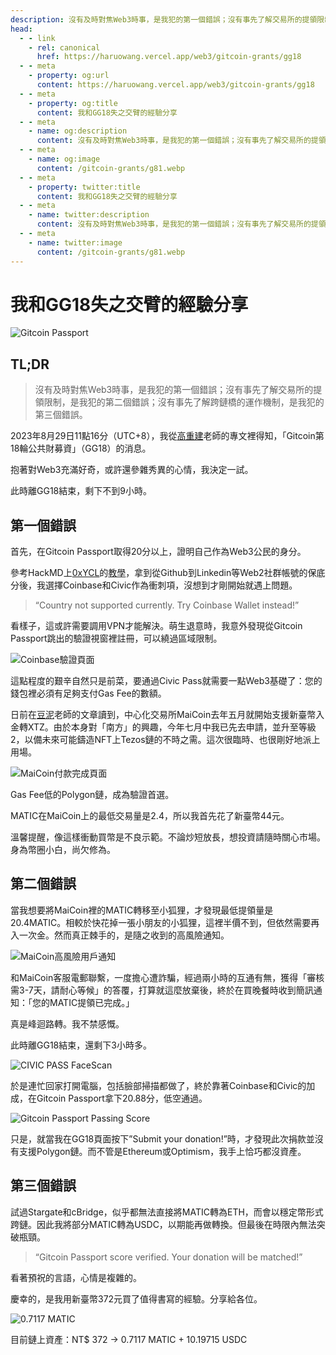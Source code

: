 ```yaml
---
description: 沒有及時對焦Web3時事，是我犯的第一個錯誤；沒有事先了解交易所的提領限制，是我犯的第二個錯誤；沒有事先了解跨鏈橋的運作機制，是我犯的第三個錯誤
head:
  - - link
    - rel: canonical
      href: https://haruowang.vercel.app/web3/gitcoin-grants/gg18
  - - meta
    - property: og:url
      content: https://haruowang.vercel.app/web3/gitcoin-grants/gg18
  - - meta
    - property: og:title
      content: 我和GG18失之交臂的經驗分享
  - - meta
    - name: og:description
      content: 沒有及時對焦Web3時事，是我犯的第一個錯誤；沒有事先了解交易所的提領限制，是我犯的第二個錯誤；沒有事先了解跨鏈橋的運作機制，是我犯的第三個錯誤
  - - meta
    - name: og:image
      content: /gitcoin-grants/g81.webp
  - - meta
    - property: twitter:title
      content: 我和GG18失之交臂的經驗分享
  - - meta
    - name: twitter:description
      content: 沒有及時對焦Web3時事，是我犯的第一個錯誤；沒有事先了解交易所的提領限制，是我犯的第二個錯誤；沒有事先了解跨鏈橋的運作機制，是我犯的第三個錯誤
  - - meta
    - name: twitter:image
      content: /gitcoin-grants/g81.webp
---
```


# 我和GG18失之交臂的經驗分享

<p><Badge type="info" text="🌳 Evergreen" /></P>

![Gitcoin Passport](/gitcoin-grants/g81.webp)

## TL;DR
> 沒有及時對焦Web3時事，是我犯的第一個錯誤；沒有事先了解交易所的提領限制，是我犯的第二個錯誤；沒有事先了解跨鏈橋的運作機制，是我犯的第三個錯誤。

2023年8月29日11點16分（UTC+8），我從[高重建](https://matters.town/@ckxpress)老師的專文裡得知，「Gitcoin第18輪公共財募資」（GG18）的消息。

抱著對Web3充滿好奇，或許還參雜秀異的心情，我決定一試。

此時離GG18結束，剩下不到9小時。

## 第一個錯誤

首先，在Gitcoin Passport取得20分以上，證明自己作為Web3公民的身分。

參考HackMD上[0xYCL](https://matters.town/@0xYCL)的[教學](https://hackmd.io/@0xYCL/ByCcQTbn3)，拿到從Github到Linkedin等Web2社群帳號的保底分後，我選擇Coinbase和Civic作為衝刺項，沒想到才剛開始就遇上問題。

> “Country not supported currently. Try Coinbase Wallet instead!”

看樣子，這或許需要調用VPN才能解決。萌生退意時，我意外發現從Gitcoin Passport跳出的驗證視窗裡註冊，可以繞過區域限制。

![Coinbase驗證頁面](/gitcoin-grants/g82.webp)

這點程度的艱辛自然只是前菜，要通過Civic Pass就需要一點Web3基礎了：您的錢包裡必須有足夠支付Gas Fee的數額。

日前在[豆泥](https://matters.town/@mashbean)老師的文章讀到，中心化交易所MaiCoin去年五月就開始支援新臺幣入金轉XTZ。由於本身對「南方」的興趣，今年七月中我已先去申請，並升至等級2，以備未來可能鑄造NFT上Tezos鏈的不時之需。這次很臨時、也很剛好地派上用場。

![MaiCoin付款完成頁面](/gitcoin-grants/g83.webp)

Gas Fee低的Polygon鏈，成為驗證首選。

MATIC在MaiCoin上的最低交易量是2.4，所以我首先花了新臺幣44元。

溫馨提醒，像這樣衝動買幣是不良示範。不論炒短放長，想投資請隨時關心市場。身為幣圈小白，尚欠修為。

## 第二個錯誤

當我想要將MaiCoin裡的MATIC轉移至小狐狸，才發現最低提領量是20.4MATIC。相較於快花掉一張小朋友的小狐狸，這裡半價不到，但依然需要再入一次金。然而真正棘手的，是隨之收到的高風險通知。

![MaiCoin高風險用戶通知](/gitcoin-grants/g84.webp)

和MaiCoin客服電郵聯繫，一度擔心遭詐騙，經過兩小時的互通有無，獲得「審核需3-7天，請耐心等候」的答覆，打算就這麼放棄後，終於在買晚餐時收到簡訊通知：「您的MATIC提領已完成。」

真是峰迴路轉。我不禁感慨。

此時離GG18結束，還剩下3小時多。

![CIVIC PASS FaceScan](/gitcoin-grants/g85.webp)

於是連忙回家打開電腦，包括臉部掃描都做了，終於靠著Coinbase和Civic的加成，在Gitcoin Passport拿下20.88分，低空通過。

![Gitcoin Passport Passing Score](/gitcoin-grants/g86.webp)

只是，就當我在GG18頁面按下”Submit your donation!”時，才發現此次捐款並沒有支援Polygon鏈。而不管是Ethereum或Optimism，我手上恰巧都沒資產。

## 第三個錯誤

試過Stargate和cBridge，似乎都無法直接將MATIC轉為ETH，而會以穩定幣形式跨鏈。因此我將部分MATIC轉為USDC，以期能再做轉換。但最後在時限內無法突破瓶頸。

> “Gitcoin Passport score verified. Your donation will be matched!”

看著預祝的言語，心情是複雜的。

慶幸的，是我用新臺幣372元買了值得書寫的經驗。分享給各位。

![0.7117 MATIC](/gitcoin-grants/g87.webp)

目前鏈上資產：NT$ 372 → 0.7117 MATIC + 10.19715 USDC